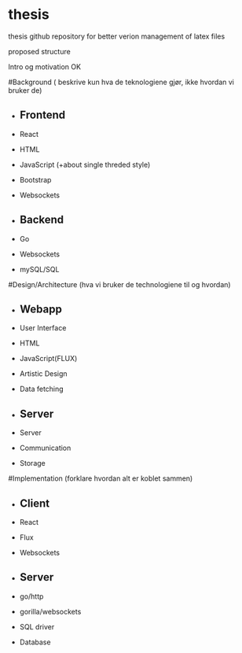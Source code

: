 # thesis
thesis github repository for better verion management of latex files

proposed structure

Intro og motivation OK

#Background ( beskrive kun hva de teknologiene gjør, ikke hvordan vi bruker de)
* ## Frontend 
 * React
 * HTML
 * JavaScript (+about single threded style)
 * Bootstrap
 * Websockets

* ## Backend  
 * Go
 * Websockets
 * mySQL/SQL

#Design/Architecture (hva vi bruker de technologiene til og hvordan)
* ## Webapp 
 * User Interface
 * HTML
 * JavaScript(FLUX)
 * Artistic Design
 * Data fetching

* ## Server 
 * Server
 * Communication
 * Storage

#Implementation (forklare hvordan alt er koblet sammen)
* ## Client 
 * React
 * Flux
 * Websockets

* ## Server 
 * go/http 
 * gorilla/websockets 
 * SQL driver
 * Database

